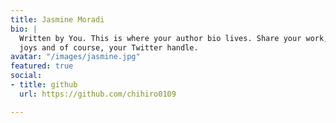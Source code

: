 ```yaml
---
title: Jasmine Moradi
bio: |
  Written by You. This is where your author bio lives. Share your work, your
  joys and of course, your Twitter handle.
avatar: "/images/jasmine.jpg"
featured: true
social:
- title: github
  url: https://github.com/chihiro0109

---
```

